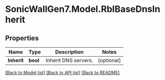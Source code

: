 # SonicWallGen7.Model.RblBaseDnsInherit

## Properties

Name | Type | Description | Notes
------------ | ------------- | ------------- | -------------
**Inherit** | **bool** | Inherit DNS servers. | [optional] 

[[Back to Model list]](../README.md#documentation-for-models) [[Back to API list]](../README.md#documentation-for-api-endpoints) [[Back to README]](../README.md)

